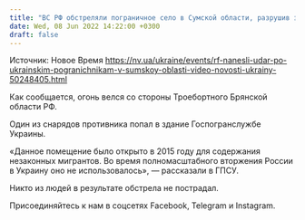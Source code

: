 ```yaml
---
title: "ВС РФ обстреляли пограничное село в Сумской области, разрушив здание ГПСУ — видео"
date: Wed, 08 Jun 2022 14:22:00 +0300
draft: false
---
```

Источник: Новое Время https://nv.ua/ukraine/events/rf-nanesli-udar-po-ukrainskim-pogranichnikam-v-sumskoy-oblasti-video-novosti-ukrainy-50248405.html


Как сообщается, огонь велся со стороны Троебортного Брянской области РФ.

Один из снарядов противника попал в здание Госпогранслужбе Украины.

«Данное помещение было открыто в 2015 году для содержания незаконных мигрантов. Во время полномасштабного вторжения России в Украину оно не использовалось», — рассказали в ГПСУ.

Никто из людей в результате обстрела не пострадал.

Присоединяйтесь к нам в соцсетях Facebook, Telegram и Instagram.
